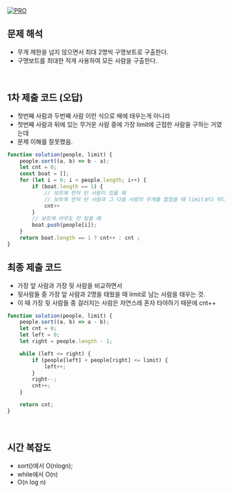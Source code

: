 [![PRO]][Link]

## 문제 해석

- 무게 제한을 넘지 않으면서 최대 2명씩 구명보트로 구출한다.
- 구명보트를 최대한 적게 사용하여 모든 사람을 구출한다.

<br/>

## 1차 제출 코드 (오답)

-   첫번째 사람과 두번째 사람 이런 식으로 배에 태우는게 아니라
-   첫번째 사람과 뒤에 있는 무거운 사람 중에 가장 limit에 근접한 사람을 구하는 거였는데
-   문제 이해를 잘못했음.

```js
function solution(people, limit) {
    people.sort((a, b) => b - a);
    let cnt = 0;
    const boat = [];
    for (let i = 0; i < people.length; i++) {
        if (boat.length == 1) {
            // 보트에 먼저 탄 사람이 있을 때
            // 보트에 먼저 탄 사람과 그 다음 사람의 무게를 합쳤을 때 limit보다 작다면
            cnt++
        }
        // 보트에 아무도 안 탔을 때
        boat.push(people[i]);
    }
    return boat.length == 1 ? cnt++ : cnt ;
}
```

## 최종 제출 코드

- 가장 앞 사람과 가장 뒷 사람을 비교하면서
- 뒷사람들 중 가장 앞 사람과 2명을 태웠을 때 limit로 남는 사람을 태우는 것.
- 이 때 가장 뒷 사람들 중 걸러지는 사람은 자연스레 혼자 타야하기 때문에 cnt++

```javascript
function solution(people, limit) {
    people.sort((a, b) => a - b);
    let cnt = 0;
    let left = 0;
    let right = people.length - 1;

    while (left <= right) {
        if (people[left] + people[right] <= limit) {
            left++;
        }
        right--;
        cnt++;
    }

    return cnt;
}
```

<br/>

## 시간 복잡도

- sort()에서 O(nlogn);
- while에서 O(n)
- O(n log n)

<br/>

<!---------------------------------------------------------------------------->

[PRO]: https://github.com/GoSSaChin/algorithm-js/assets/107768516/67c43b52-bc3f-4571-a249-5519021afbb0
[Link]: https://school.programmers.co.kr/learn/courses/30/lessons/42885
